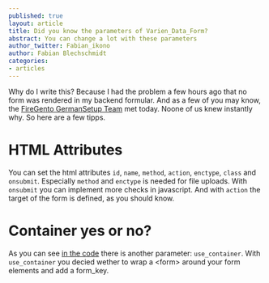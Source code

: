 ```yaml
---
published: true
layout: article
title: Did you know the parameters of Varien_Data_Form?
abstract: You can change a lot with these parameters
author_twitter: Fabian_ikono
author: Fabian Blechschmidt
categories:
- articles
---
```


Why do I write this? Because I had the problem a few hours ago that no form was rendered in my backend formular. And as a few of you may know, the [FireGento GermanSetup Team](https://github.com/firegento/firegento-germansetup) met today. Noone of us knew instantly why. So here are a few tipps.

# HTML Attributes

You can set the html attributes `id`, `name`, `method`, `action`, `enctype`, `class` and `onsubmit`. Especially `method` and `enctype` is needed for file uploads. With `onsubmit` you can implement more checks in javascript. And with `action` the target of the form is defined, as you should know.

# Container yes or no?

As you can see [in the code](https://github.com/LokeyCoding/magento-mirror/blob/magento-1.7/lib/Varien/Data/Form.php#L234) there is another parameter: `use_container`. With `use_container` you decied wether to wrap a &lt;form&gt; around your form elements and add a form_key.
